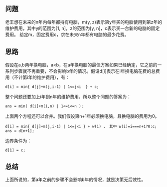 
## 问题
老王想在未来的n年内每年都持有电脑，m(y, z)表示第y年买的电脑使用到第z年的维护费用，其中y的范围为[1, n]，z的范围为[y, n]，c表示买一台新的电脑的固定费用。 给定m，固定费用c，求在未来n年都有电脑的最少花费。

## 思路
假设在a,b两年换电脑，a\<b，在a年换电脑的最佳方案如果已经确定，它之前的一系列步骤就不再重要，不会影响b年的情况。假设d[i]表示在i年换电脑花费的总费用（不计第i年的维护费用），有：
````
d[i] = min{ d[j]+m(j,i-1) | 1<=j<i  } + c;
````

整个问题还要加上i年到n年的维护费用，所以整个问题的答案为：
````
ans = min( d[i]+m(i,n) | 1<=i<=n );
````

上面两个方程还可以合并。我们假设第n+1年必须换电脑，且换电脑的费用为0。
````
d[i] = min{ d[j]+m(j,i-1) | 1<=j<i } + w(i) ， 其中 w(i)=i===n+1?0:c;
ans = d[n+1];
````

边界条件为：
````
d[1] = c;
````

## 总结
上面所说的，第a年之前的步骤不会影响b年的情况，就是决策无后效性。


